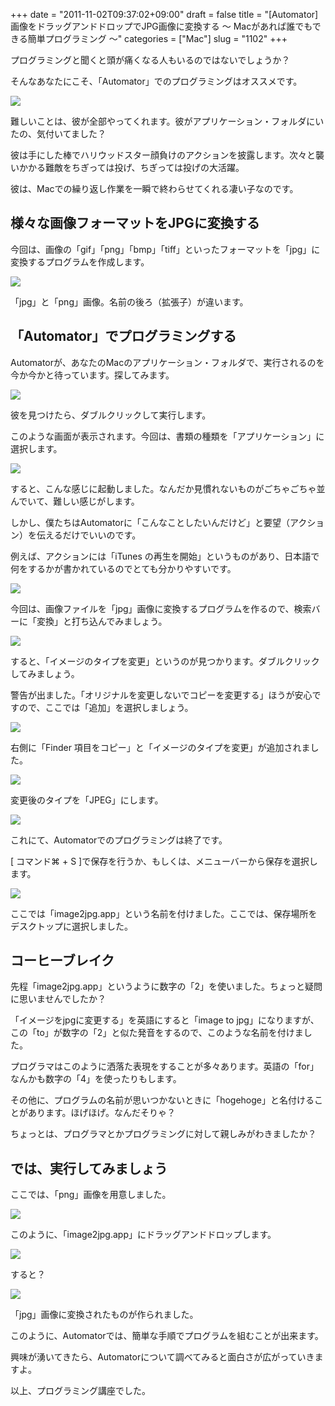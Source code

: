 +++
date = "2011-11-02T09:37:02+09:00"
draft = false
title = "[Automator] 画像をドラッグアンドドロップでJPG画像に変換する 〜 Macがあれば誰でもできる簡単プログラミング 〜"
categories = ["Mac"]
slug = "1102"
+++

プログラミングと聞くと頭が痛くなる人もいるのではないでしょうか？

そんなあなたにこそ、「Automator」でのプログラミングはオススメです。

![](/images/2011/11/1102_1.jpg)

難しいことは、彼が全部やってくれます。彼がアプリケーション・フォルダにいたの、気付いてました？

彼は手にした棒でハリウッドスター顔負けのアクションを披露します。次々と襲いかかる難敵をちぎっては投げ、ちぎっては投げの大活躍。

彼は、Macでの繰り返し作業を一瞬で終わらせてくれる凄い子なのです。

## 様々な画像フォーマットをJPGに変換する

今回は、画像の「gif」「png」「bmp」「tiff」といったフォーマットを「jpg」に変換するプログラムを作成します。

![](/images/2011/11/1102_2.jpg)

「jpg」と「png」画像。名前の後ろ（拡張子）が違います。

## 「Automator」でプログラミングする

Automatorが、あなたのMacのアプリケーション・フォルダで、実行されるのを今か今かと待っています。探してみます。

![](/images/2011/11/1102_3.jpg)

彼を見つけたら、ダブルクリックして実行します。

このような画面が表示されます。今回は、書類の種類を「アプリケーション」に選択します。

![](/images/2011/11/1102_4.jpg)

すると、こんな感じに起動しました。なんだか見慣れないものがごちゃごちゃ並んでいて、難しい感じがします。

しかし、僕たちはAutomatorに「こんなことしたいんだけど」と要望（アクション）を伝えるだけでいいのです。

例えば、アクションには「iTunes の再生を開始」というものがあり、日本語で何をするかが書かれているのでとても分かりやすいです。

![](/images/2011/11/1102_5.jpg)

今回は、画像ファイルを「jpg」画像に変換するプログラムを作るので、検索バーに「変換」と打ち込んでみましょう。

![](/images/2011/11/1102_6.jpg)

すると、「イメージのタイプを変更」というのが見つかります。ダブルクリックしてみましょう。

警告が出ました。「オリジナルを変更しないでコピーを変更する」ほうが安心ですので、ここでは「追加」を選択しましょう。

![](/images/2011/11/1102_7.jpg)

右側に「Finder 項目をコピー」と「イメージのタイプを変更」が追加されました。

![](/images/2011/11/1102_8.jpg)

変更後のタイプを「JPEG」にします。

![](/images/2011/11/1102_9.jpg)

これにて、Automatorでのプログラミングは終了です。

[ コマンド⌘ + S ]で保存を行うか、もしくは、メニューバーから保存を選択します。

![](/images/2011/11/1102_10.jpg)

ここでは「image2jpg.app」という名前を付けました。ここでは、保存場所をデスクトップに選択しました。

## コーヒーブレイク

先程「image2jpg.app」というように数字の「2」を使いました。ちょっと疑問に思いませんでしたか？

「イメージをjpgに変更する」を英語にすると「image to jpg」になりますが、この「to」が数字の「2」と似た発音をするので、このような名前を付けました。

プログラマはこのように洒落た表現をすることが多々あります。英語の「for」なんかも数字の「4」を使ったりもします。

その他に、プログラムの名前が思いつかないときに「hogehoge」と名付けることがあります。ほげほげ。なんだそりゃ？

ちょっとは、プログラマとかプログラミングに対して親しみがわきましたか？

## では、実行してみましょう

ここでは、「png」画像を用意しました。

![](/images/2011/11/1102_11.jpg)

このように、「image2jpg.app」にドラッグアンドドロップします。

![](/images/2011/11/1102_12.jpg)

すると？

![](/images/2011/11/1102_13.jpg)

「jpg」画像に変換されたものが作られました。

このように、Automatorでは、簡単な手順でプログラムを組むことが出来ます。

興味が湧いてきたら、Automatorについて調べてみると面白さが広がっていきますよ。

以上、プログラミング講座でした。
